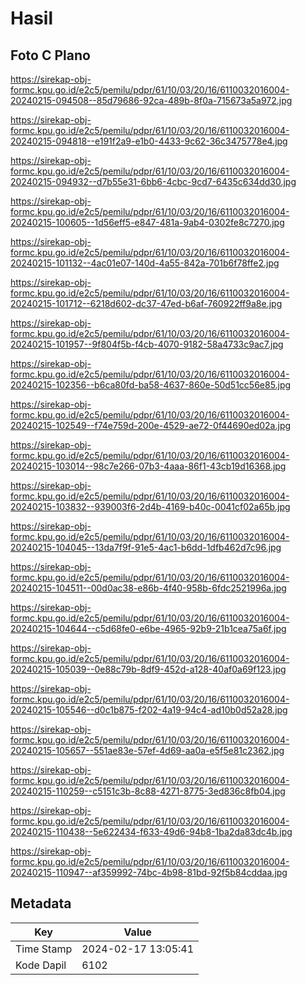# Hasil

## Foto C Plano

https://sirekap-obj-formc.kpu.go.id/e2c5/pemilu/pdpr/61/10/03/20/16/6110032016004-20240215-094508--85d79686-92ca-489b-8f0a-715673a5a972.jpg

https://sirekap-obj-formc.kpu.go.id/e2c5/pemilu/pdpr/61/10/03/20/16/6110032016004-20240215-094818--e191f2a9-e1b0-4433-9c62-36c3475778e4.jpg

https://sirekap-obj-formc.kpu.go.id/e2c5/pemilu/pdpr/61/10/03/20/16/6110032016004-20240215-094932--d7b55e31-6bb6-4cbc-9cd7-6435c634dd30.jpg

https://sirekap-obj-formc.kpu.go.id/e2c5/pemilu/pdpr/61/10/03/20/16/6110032016004-20240215-100605--1d56eff5-e847-481a-9ab4-0302fe8c7270.jpg

https://sirekap-obj-formc.kpu.go.id/e2c5/pemilu/pdpr/61/10/03/20/16/6110032016004-20240215-101132--4ac01e07-140d-4a55-842a-701b6f78ffe2.jpg

https://sirekap-obj-formc.kpu.go.id/e2c5/pemilu/pdpr/61/10/03/20/16/6110032016004-20240215-101712--6218d602-dc37-47ed-b6af-760922ff9a8e.jpg

https://sirekap-obj-formc.kpu.go.id/e2c5/pemilu/pdpr/61/10/03/20/16/6110032016004-20240215-101957--9f804f5b-f4cb-4070-9182-58a4733c9ac7.jpg

https://sirekap-obj-formc.kpu.go.id/e2c5/pemilu/pdpr/61/10/03/20/16/6110032016004-20240215-102356--b6ca80fd-ba58-4637-860e-50d51cc56e85.jpg

https://sirekap-obj-formc.kpu.go.id/e2c5/pemilu/pdpr/61/10/03/20/16/6110032016004-20240215-102549--f74e759d-200e-4529-ae72-0f44690ed02a.jpg

https://sirekap-obj-formc.kpu.go.id/e2c5/pemilu/pdpr/61/10/03/20/16/6110032016004-20240215-103014--98c7e266-07b3-4aaa-86f1-43cb19d16368.jpg

https://sirekap-obj-formc.kpu.go.id/e2c5/pemilu/pdpr/61/10/03/20/16/6110032016004-20240215-103832--939003f6-2d4b-4169-b40c-0041cf02a65b.jpg

https://sirekap-obj-formc.kpu.go.id/e2c5/pemilu/pdpr/61/10/03/20/16/6110032016004-20240215-104045--13da7f9f-91e5-4ac1-b6dd-1dfb462d7c96.jpg

https://sirekap-obj-formc.kpu.go.id/e2c5/pemilu/pdpr/61/10/03/20/16/6110032016004-20240215-104511--00d0ac38-e86b-4f40-958b-6fdc2521996a.jpg

https://sirekap-obj-formc.kpu.go.id/e2c5/pemilu/pdpr/61/10/03/20/16/6110032016004-20240215-104644--c5d68fe0-e6be-4965-92b9-21b1cea75a6f.jpg

https://sirekap-obj-formc.kpu.go.id/e2c5/pemilu/pdpr/61/10/03/20/16/6110032016004-20240215-105039--0e88c79b-8df9-452d-a128-40af0a69f123.jpg

https://sirekap-obj-formc.kpu.go.id/e2c5/pemilu/pdpr/61/10/03/20/16/6110032016004-20240215-105546--d0c1b875-f202-4a19-94c4-ad10b0d52a28.jpg

https://sirekap-obj-formc.kpu.go.id/e2c5/pemilu/pdpr/61/10/03/20/16/6110032016004-20240215-105657--551ae83e-57ef-4d69-aa0a-e5f5e81c2362.jpg

https://sirekap-obj-formc.kpu.go.id/e2c5/pemilu/pdpr/61/10/03/20/16/6110032016004-20240215-110259--c5151c3b-8c88-4271-8775-3ed836c8fb04.jpg

https://sirekap-obj-formc.kpu.go.id/e2c5/pemilu/pdpr/61/10/03/20/16/6110032016004-20240215-110438--5e622434-f633-49d6-94b8-1ba2da83dc4b.jpg

https://sirekap-obj-formc.kpu.go.id/e2c5/pemilu/pdpr/61/10/03/20/16/6110032016004-20240215-110947--af359992-74bc-4b98-81bd-92f5b84cddaa.jpg


## Metadata

| Key        | Value               |
| ---------- | ------------------- |
| Time Stamp | 2024-02-17 13:05:41 |
| Kode Dapil | 6102                |



